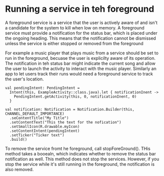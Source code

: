 # Running a service in teh foreground
A foreground service is a service that the user is actively aware of and isn't a candidate for the system to kill when low on memory. A foreground service must provide a notification for the status bar, which is placed under the ongoing heading. This means that the notification cannot be dismissed unless the service is either stopped or removed from the foreground

For example a music player that plays music from a service should be set to run in the foreground, becuase the user is explicilty aware of its operation. The notification in teh status bar might indicate the current song and allow the user to launch the activity to interact with the music player. Similarly an app to let users track their runs would need a foreground service to track the user's location.

```
val pendingIntent: PendingIntent = 
  Intent(this, ExampleActivity::class.java).let { notificationInent -> 
    PendingIntent.getActivity(this, 0, notificationInent, 0)
  }
  
val notification: Notification = Notification.Builder(this, CHANNEL_DEFAULT_IMPORTANCE)
  .seContentTitle("My Title")
  .setContentText("This the text for the nofication")
  .setSmallIcon(R.drawable.myIcon)
  .setContentIntent(pendingIntent)
  .setTicker("Ticker text")
  .build()
```

To remove the service fromt he foreground, call stopForeGround(). THis method takes a booealn, which indicates whether to remove the status bar notification as well. This method does not stop the services. However, if you stop the service while it's still running in the foreground, the notification is also removed. 
